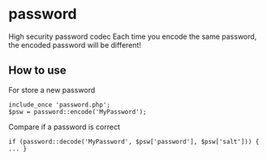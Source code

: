 password
========

High security password codec
Each time you encode the same password, the encoded password will be different!


How to use
--------

For store a new password

    include_once 'password.php';
	$psw = password::encode('MyPassword');
	

Compare if a password is correct

    if (password::decode('MyPassword', $psw['password'], $psw['salt'])) { ... }